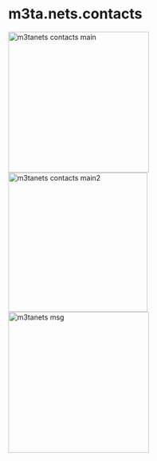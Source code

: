 # m3ta.nets.contacts
<img width="282" alt="m3tanets contacts main" src="https://user-images.githubusercontent.com/110381412/206532652-63af6265-31ba-4203-941f-35efcbc5e5df.png">
<img width="279" alt="m3tanets contacts main2" src="https://user-images.githubusercontent.com/110381412/206532667-598631e1-cb5c-40c6-9389-5afbd049d943.png">
<img width="282" alt="m3tanets msg" src="https://user-images.githubusercontent.com/110381412/206534834-c9ba6ae8-b844-42d6-bec2-4d356a71eb3b.png">

